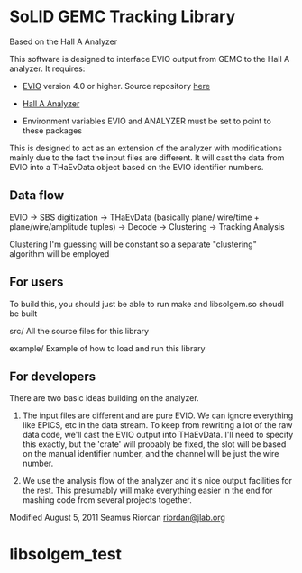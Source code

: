 SoLID GEMC Tracking Library
========================================================

Based on the Hall A Analyzer

This software is designed to interface EVIO output from
GEMC to the Hall A analyzer.  It requires:

* [EVIO](https://coda.jlab.org/wiki/index.php/Event_IO_%28evio%29) version 4.0
  or higher. Source repository
  [here](https://clas12svn.jlab.org/repos/clas12/evio/tags/evio-4.0/)

* [Hall A Analyzer](http://github.com/JeffersonLab/analyzer)

* Environment variables EVIO and ANALYZER must be
   set to point to these packages

This is designed to act as an extension of the analyzer
with modifications mainly due to the fact the input
files are different.  It will cast the data from
EVIO into a THaEvData object based on the EVIO
identifier numbers.

Data flow
---------
EVIO -> SBS digitization -> THaEvData (basically plane/
wire/time + plane/wire/amplitude tuples) -> Decode
-> Clustering -> Tracking Analysis

Clustering I'm guessing will be constant so a separate
"clustering" algorithm will be employed

For users
---------
To build this, you should just be able to run make
and libsolgem.so shoudl be built

src/
All the source files for this library

example/
Example of how to load and run this library

For developers
--------------
There are two basic ideas building on the analyzer.

1)  The input files are different and are pure EVIO.
    We can ignore everything like EPICS, etc in the data
    stream.  To keep from rewriting a lot of the raw
    data code, we'll cast the EVIO output into
    THaEvData.  I'll need to specify this exactly, but
    the 'crate' will probably be fixed, the slot will
    be based on the manual identifier number, and the
    channel will be just the wire number.

2)  We use the analysis flow of the analyzer and it's
    nice output facilities for the rest.  This presumably
    will make everything easier in the end for mashing
    code from several projects together.

Modified August 5, 2011
Seamus Riordan
riordan@jlab.org
# libsolgem_test
